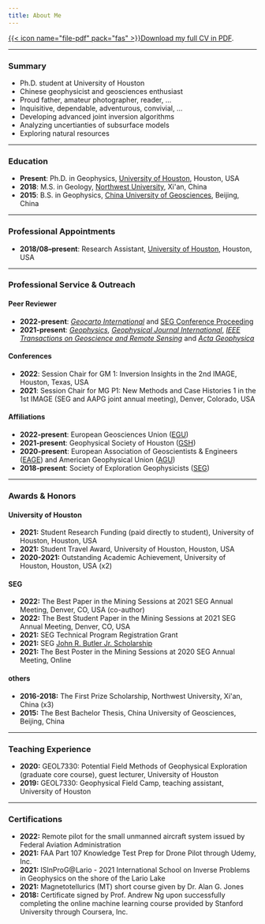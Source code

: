 ```yaml
---
title: About Me
---
```


[{{< icon name="file-pdf" pack="fas" >}}Download my full CV in PDF](https://github.com/xiaolongw1223/cv-plus/blob/main/xiaolong_wei_cv_english.pdf).

---

### Summary
- Ph.D. student at University of Houston
- Chinese geophysicist and geosciences enthusiast
- Proud father, amateur photographer, reader, ...
- Inquisitive, dependable, adventurous, convivial, ...
- Developing advanced joint inversion algorithms
- Analyzing uncertianties of subsurface models
- Exploring natural resources
---

### Education

- **Present**: Ph.D. in Geophysics,
  [University of Houston](https://uh.edu/nsm/earth-atmospheric/), Houston, USA
- **2018**: M.S. in Geology,
  [Northwest University](https://www.nwu.edu.cn/), Xi'an, China
- **2015**: B.S. in Geophysics,
  [China University of Geosciences](https://www.cugb.edu.cn/), Beijing, China

---

### Professional Appointments

- **2018/08–present**: Research Assistant,
  [University of Houston](https://uh.edu/nsm/earth-atmospheric/), Houston, USA

---

### Professional Service \& Outreach

#### Peer Reviewer
- **2022-present**: [*Geocarto International*](https://www.tandfonline.com/journals/tgei20) and [SEG Conference Proceeding](https://seg.org/)
- **2021-present**: [*Geophysics*](https://library.seg.org/journal/gpysa7), [*Geophysical Journal International*](https://academic.oup.com/gji), [*IEEE Transactions on Geoscience and Remote Sensing*](https://ieeexplore.ieee.org/xpl/RecentIssue.jsp?punumber=36) and [*Acta Geophysica*](https://www.springer.com/journal/11600)

#### Conferences
- **2022**: Session Chair for GM 1: Inversion Insights in the 2nd IMAGE, Houston, Texas, USA
- **2021**: Session Chair for MG P1: New Methods and Case Histories 1 in the 1st IMAGE (SEG and AAPG joint annual meeting), Denver, Colorado, USA

#### Affiliations
- **2022-present**: European Geosciences Union ([EGU](https://www.egu.eu/))
- **2021-present**: Geophysical Society of Houston ([GSH](https://www.gshtx.org/))
- **2020-present**: European Association of Geoscientists \& Engineers ([EAGE](https://eage.org/)) and American Geophysical Union ([AGU](https://www.agu.org/))
- **2018-present**: Society of Exploration Geophysicists ([SEG](https://seg.org/))

---

### Awards & Honors

#### University of Houston

- **2021:** Student Research Funding (paid directly to student), University of Houston, Houston, USA
- **2021:** Student Travel Award, University of Houston, Houston, USA
- **2020-2021:** Outstanding Academic Achievement, University of Houston, Houston, USA (x2)

#### SEG

- **2022:** The Best Paper in the Mining Sessions at 2021 SEG Annual Meeting, Denver, CO, USA (co-author)
- **2022:** The Best Student Paper in the Mining Sessions at 2021 SEG Annual Meeting, Denver, CO, USA
- **2021:** SEG Technical Program Registration Grant
- **2021:** SEG [John R. Butler Jr. Scholarship](https://seg.org/Education/Student/Student-Opportunities/Scholarships/List-of-scholarship-recipients)
- **2021:** The Best Poster in the Mining Sessions at 2020 SEG Annual Meeting, Online

#### others
- **2016-2018:** The First Prize Scholarship, Northwest University, Xi'an, China (x3)
- **2015:** The Best Bachelor Thesis, China University of Geosciences, Beijing, China

---

### Teaching Experience
- **2020:** GEOL7330: Potential Field Methods of Geophysical Exploration (graduate core course), guest lecturer, University of Houston
- **2019:** GEOL7330: Geophysical Field Camp, teaching assistant, University of Houston


---

### Certifications
- **2022:** Remote pilot for the small unmanned aircraft system issued by Federal Aviation Administration
- **2021:** FAA Part 107 Knowledge Test Prep for Drone Pilot through Udemy, Inc.
- **2021:** ISInProG@Lario - 2021 International School on Inverse Problems in Geophysics on the shore of the Lario Lake
- **2021:** Magnetotellurics (MT) short course given by Dr. Alan G. Jones
- **2018:** Certificate signed by Prof. Andrew Ng upon successfully completing the online machine learning course provided by Stanford University through Coursera, Inc.
